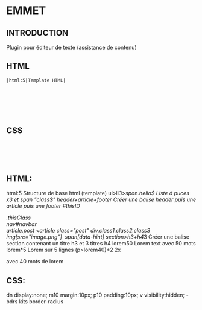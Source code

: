 # EMMET
## INTRODUCTION
Plugin pour éditeur de texte (assistance de contenu)
## HTML
```shell
|html:5|Template HTML|
```
```shell

```
```shell

```
```shell

```
```shell

```
```shell

```
```shell

```
## CSS
```shell

```
```shell

```
```shell

```
```shell

```
```shell

```


HTML:
-----

html:5                              Structure de base html (template)
ul>li*3>span.hello$                 Liste à puces x3  et span "class$"
header+article+footer               Créer une balise header puis une article puis une footer
#thisID                             <div id="thisID"></div>
.thisClass                          <div id="thisClass"></div>
nav#navbar                          <nav id="navbar"></nav>
article.post                        <article class="post"</article>
div.class1.class2.class3            <div class="class1 class2 class3">
img[src="image.png"]                <img src="image.png" alt="">
span[data-hint]                     <span data-hint=""></span>
section>h3+h4*3                     Créer une balise section contenant un titre h3 et 3 titres h4
lorem50                             Lorem text avec 50 mots
lorem*5                             Lorem sur 5 lignes
(p>lorem40)*2                       2x <p> avec 40 mots de lorem



CSS:
----

dn              display:none;
m10             margin:10px;
p10             padding:10px;
v               visibility:hidden;
-bdrs           kits border-radius

```shell

```
